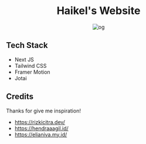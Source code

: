 <div align="center">
  <h1>Haikel's Website</h1>
  <img src="https://og-image.vercel.app/**Haikel's%20%20Website**%20.png?theme=dark&md=1&fontSize=100px&images=https%3A%2F%2Fassets.vercel.com%2Fimage%2Fupload%2Ffront%2Fassets%2Fdesign%2Fnextjs-white-logo.svg&images=https%3A%2F%2Fcdn.jsdelivr.net%2Fgh%2Fremojansen%2Flogo.ts%40master%2Fts.svg" alt="og" />
</div>

## Tech Stack

- Next JS 
- Tailwind CSS 
- Framer Motion
- Jotai

## Credits

Thanks for give me inspiration!

- https://rizkicitra.dev/
- https://hendraaagil.id/
- https://elianiva.my.id/
